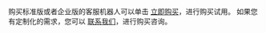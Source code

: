购买标准版或者企业版的客服机器人可以单击 [立即购买](https://cloud.tencent.com/product/icr)，进行购买试用。
如果您有定制化的需求，您可以 [联系我们](https://cloud.tencent.com/about/connect)，进行购买咨询。
